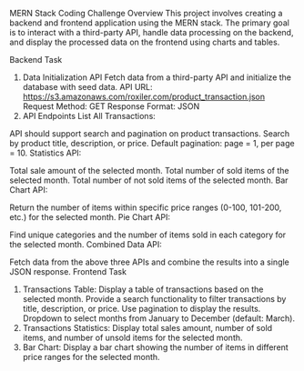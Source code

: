 MERN Stack Coding Challenge
Overview
This project involves creating a backend and frontend application using the MERN stack. The primary goal is to interact with a third-party API, handle data processing on the backend, and display the processed data on the frontend using charts and tables.

Backend Task
1. Data Initialization API
Fetch data from a third-party API and initialize the database with seed data.
API URL: https://s3.amazonaws.com/roxiler.com/product_transaction.json
Request Method: GET
Response Format: JSON
2. API Endpoints
List All Transactions:

API should support search and pagination on product transactions.
Search by product title, description, or price.
Default pagination: page = 1, per page = 10.
Statistics API:

Total sale amount of the selected month.
Total number of sold items of the selected month.
Total number of not sold items of the selected month.
Bar Chart API:

Return the number of items within specific price ranges (0-100, 101-200, etc.) for the selected month.
Pie Chart API:

Find unique categories and the number of items sold in each category for the selected month.
Combined Data API:

Fetch data from the above three APIs and combine the results into a single JSON response.
Frontend Task
1. Transactions Table:
Display a table of transactions based on the selected month.
Provide a search functionality to filter transactions by title, description, or price.
Use pagination to display the results.
Dropdown to select months from January to December (default: March).
2. Transactions Statistics:
Display total sales amount, number of sold items, and number of unsold items for the selected month.
3. Bar Chart:
Display a bar chart showing the number of items in different price ranges for the selected month.


